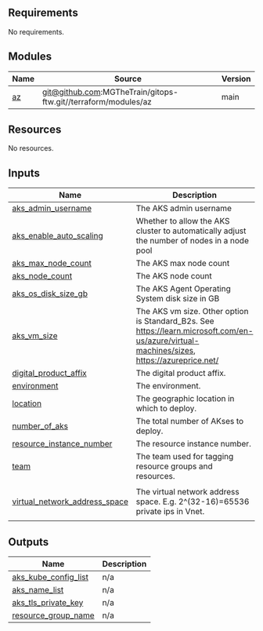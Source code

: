 <!-- BEGIN_TF_DOCS -->
## Requirements

No requirements.

## Modules

| Name | Source | Version |
|------|--------|---------|
| <a name="module_az"></a> [az](#module\_az) | git@github.com:MGTheTrain/gitops-ftw.git//terraform/modules/az | main |

## Resources

No resources.

## Inputs

| Name | Description | Type | Default | Required |
|------|-------------|------|---------|:--------:|
| <a name="input_aks_admin_username"></a> [aks\_admin\_username](#input\_aks\_admin\_username) | The AKS admin username | `string` | `"azureuser"` | no |
| <a name="input_aks_enable_auto_scaling"></a> [aks\_enable\_auto\_scaling](#input\_aks\_enable\_auto\_scaling) | Whether to allow the AKS cluster to automatically adjust the number of nodes in a node pool | `bool` | `true` | no |
| <a name="input_aks_max_node_count"></a> [aks\_max\_node\_count](#input\_aks\_max\_node\_count) | The AKS max node count | `number` | `2` | no |
| <a name="input_aks_node_count"></a> [aks\_node\_count](#input\_aks\_node\_count) | The AKS node count | `number` | `1` | no |
| <a name="input_aks_os_disk_size_gb"></a> [aks\_os\_disk\_size\_gb](#input\_aks\_os\_disk\_size\_gb) | The AKS Agent Operating System disk size in GB | `string` | `"128"` | no |
| <a name="input_aks_vm_size"></a> [aks\_vm\_size](#input\_aks\_vm\_size) | The AKS vm size. Other option is Standard\_B2s. See https://learn.microsoft.com/en-us/azure/virtual-machines/sizes, https://azureprice.net/ | `string` | `"Standard_B2s"` | no |
| <a name="input_digital_product_affix"></a> [digital\_product\_affix](#input\_digital\_product\_affix) | The digital product affix. | `string` | `"mlopsftw"` | no |
| <a name="input_environment"></a> [environment](#input\_environment) | The environment. | `string` | `"sbx"` | no |
| <a name="input_location"></a> [location](#input\_location) | The geographic location in which to deploy. | `string` | `"West Europe"` | no |
| <a name="input_number_of_aks"></a> [number\_of\_aks](#input\_number\_of\_aks) | The total number of AKses to deploy. | `number` | `1` | no |
| <a name="input_resource_instance_number"></a> [resource\_instance\_number](#input\_resource\_instance\_number) | The resource instance number. | `string` | `"001"` | no |
| <a name="input_team"></a> [team](#input\_team) | The team used for tagging resource groups and resources. | `string` | `"MG Innovators"` | no |
| <a name="input_virtual_network_address_space"></a> [virtual\_network\_address\_space](#input\_virtual\_network\_address\_space) | The virtual network address space. E.g. 2^(32-16)=65536 private ips in Vnet. | `list(string)` | <pre>[<br>  "10.1.0.0/16"<br>]</pre> | no |

## Outputs

| Name | Description |
|------|-------------|
| <a name="output_aks_kube_config_list"></a> [aks\_kube\_config\_list](#output\_aks\_kube\_config\_list) | n/a |
| <a name="output_aks_name_list"></a> [aks\_name\_list](#output\_aks\_name\_list) | n/a |
| <a name="output_aks_tls_private_key"></a> [aks\_tls\_private\_key](#output\_aks\_tls\_private\_key) | n/a |
| <a name="output_resource_group_name"></a> [resource\_group\_name](#output\_resource\_group\_name) | n/a |
<!-- END_TF_DOCS -->